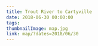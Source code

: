 ```yaml
---
title: Trout River to Cartyville
date: 2018-06-30 00:00:00
tags:
thumbnailImage: map.jpg
link: map/?dates=2018/06/30
---
```

<!-- excerpt -->

